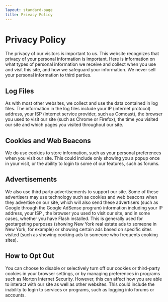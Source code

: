 ```yaml
---
layout: standard-page
title: Privacy Policy
---
```


# Privacy Policy

The privacy of our visitors is important to us. This website recognizes that privacy of your personal information is important. Here is information on what types of personal information we receive and collect when you use and visit this site, and how we safeguard your information. We never sell your personal information to third parties.

## Log Files
As with most other websites, we collect and use the data contained in log files. The information in the log files include your IP (internet protocol) address, your ISP (internet service provider, such as Comcast), the browser you used to visit our site (such as Chrome or Firefox), the time you visited our site and which pages you visited throughout our site.

## Cookies and Web Beacons
We do use cookies to store information, such as your personal preferences when you visit our site. This could include only showing you a popup once in your visit, or the ability to login to some of our features, such as forums.

## Advertisements
We also use third party advertisements to support our site. Some of these advertisers may use technology such as cookies and web beacons when they advertise on our site, which will also send these advertisers (such as Google through the Google AdSense program) information including your IP address, your ISP , the browser you used to visit our site, and in some cases, whether you have Flash installed. This is generally used for geotargeting purposes (showing New York real estate ads to someone in New York, for example) or showing certain ads based on specific sites visited (such as showing cooking ads to someone who frequents cooking sites).

## How to Opt Out
You can choose to disable or selectively turn off our cookies or third-party cookies in your browser settings, or by managing preferences in programs such as Norton Internet Security. However, this can affect how you are able to interact with our site as well as other websites. This could include the inability to login to services or programs, such as logging into forums or accounts.
